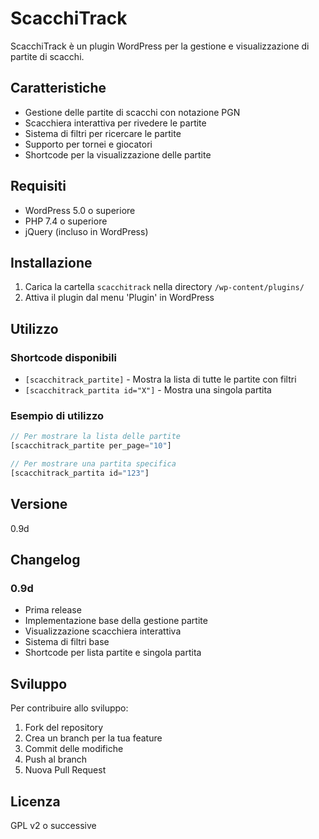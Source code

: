 # ScacchiTrack

ScacchiTrack è un plugin WordPress per la gestione e visualizzazione di partite di scacchi.

## Caratteristiche

- Gestione delle partite di scacchi con notazione PGN
- Scacchiera interattiva per rivedere le partite
- Sistema di filtri per ricercare le partite
- Supporto per tornei e giocatori
- Shortcode per la visualizzazione delle partite

## Requisiti

- WordPress 5.0 o superiore
- PHP 7.4 o superiore
- jQuery (incluso in WordPress)

## Installazione

1. Carica la cartella `scacchitrack` nella directory `/wp-content/plugins/`
2. Attiva il plugin dal menu 'Plugin' in WordPress

## Utilizzo

### Shortcode disponibili

- `[scacchitrack_partite]` - Mostra la lista di tutte le partite con filtri
- `[scacchitrack_partita id="X"]` - Mostra una singola partita

### Esempio di utilizzo

```php
// Per mostrare la lista delle partite
[scacchitrack_partite per_page="10"]

// Per mostrare una partita specifica
[scacchitrack_partita id="123"]
```

## Versione

0.9d

## Changelog

### 0.9d
- Prima release
- Implementazione base della gestione partite
- Visualizzazione scacchiera interattiva
- Sistema di filtri base
- Shortcode per lista partite e singola partita

## Sviluppo

Per contribuire allo sviluppo:
1. Fork del repository
2. Crea un branch per la tua feature
3. Commit delle modifiche
4. Push al branch
5. Nuova Pull Request

## Licenza

GPL v2 o successive